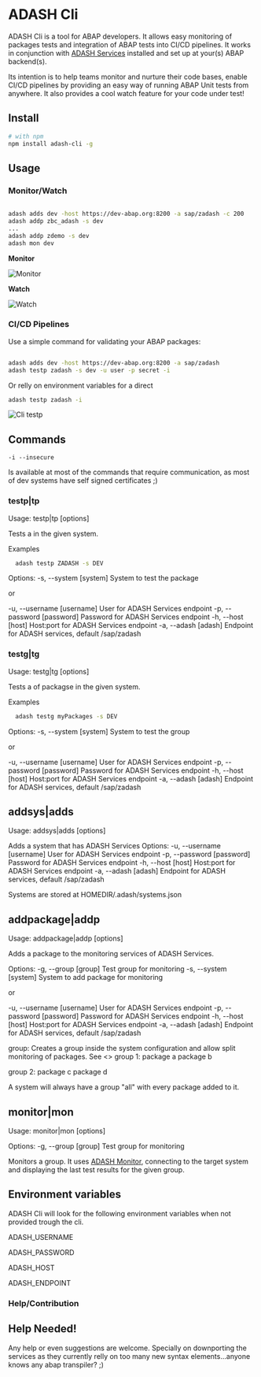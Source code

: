 # ADASH Cli

ADASH Cli is a tool for ABAP developers. 
It allows easy monitoring of packages tests and integration of ABAP tests into CI/CD pipelines. 
It works in conjunction with [ADASH Services](https://github.com/xinitrc86/adash-services) installed and set up at your(s) ABAP backend(s).

Its intention is to help teams monitor and nurture their code bases, enable CI/CD pipelines by providing an easy way of running ABAP Unit tests from anywhere. It also provides a cool watch feature for your code under test!

## Install

```bash
# with npm
npm install adash-cli -g

```

## Usage

### Monitor/Watch

```bash

adash adds dev -host https://dev-abap.org:8200 -a sap/zadash -c 200
adash addp zbc_adash -s dev
...
adash addp zdemo -s dev
adash mon dev
```
**Monitor**

![Monitor](https://raw.githubusercontent.com/xinitrc86/adash-cli/master/doc/images/monitor.gif)

**Watch**

![Watch](https://raw.githubusercontent.com/xinitrc86/adash-cli/master/doc/images/watch.gif)

### CI/CD Pipelines

Use a simple command for validating your ABAP packages:

```bash

adash adds dev -host https://dev-abap.org:8200 -a sap/zadash 
adash testp zadash -s dev -u user -p secret -i
```
Or relly on environment variables for a direct
```bash
adash testp zadash -i
```

![Cli testp](https://raw.githubusercontent.com/xinitrc86/adash-cli/master/doc/images/cli.jpg)

## Commands

```
-i --insecure
```
Is available at most of the commands that require communication, as most of dev systems have self signed certificates ;)

### testp|tp
Usage: testp|tp <package> [options]

Tests a <package> in the given system.

Examples
```bash
  adash testp ZADASH -s DEV
```

Options:
  -s, --system [system]  System to test the package
  
  or

  -u, --username [username]  User for ADASH Services endpoint
  -p, --password [password]  Password for ADASH Services endpoint
  -h, --host [host]          Host:port for ADASH Services endpoint
  -a, --adash [adash]        Endpoint for ADASH services, default /sap/zadash


### testg|tg
Usage: testg|tg <group> [options] 

Tests a <group> of packagse in the given system.

Examples
```bash
  adash testg myPackages -s DEV
```

Options:
  -s, --system [system]  System to test the group
  
  or
  
  -u, --username [username]  User for ADASH Services endpoint
  -p, --password [password]  Password for ADASH Services endpoint
  -h, --host [host]          Host:port for ADASH Services endpoint
  -a, --adash [adash]        Endpoint for ADASH services, default /sap/zadash


## addsys|adds
Usage: addsys|adds <system> [options] 

Adds a system that has ADASH Services
Options:
  -u, --username [username]  User for ADASH Services endpoint
  -p, --password [password]  Password for ADASH Services endpoint
  -h, --host [host]          Host:port for ADASH Services endpoint
  -a, --adash [adash]        Endpoint for ADASH services, default /sap/zadash

Systems are stored at HOMEDIR/.adash/systems.json

## addpackage|addp
Usage: addpackage|addp <package> [options] 

Adds a package to the monitoring services of ADASH Services.

Options:
  -g, --group  [group]   Test group for monitoring
  -s, --system [system]  System to add package for monitoring

  or

  -u, --username [username]  User for ADASH Services endpoint
  -p, --password [password]  Password for ADASH Services endpoint
  -h, --host [host]          Host:port for ADASH Services endpoint
  -a, --adash [adash]        Endpoint for ADASH services, default /sap/zadash


group: 
Creates a group inside the system configuration and allow split monitoring of packages. See <<monitor>>
group 1:
  package a
  package b

group 2: 
  package c
  package d

A system will always have a group "all" with every package added to it. 

## monitor|mon 
Usage: monitor|mon <system> [options]

Options:
  -g, --group  [group]   Test group for monitoring

Monitors a group. It uses [ADASH Monitor](https://github.com/xinitrc86/adash-monitor), connecting to the target system and displaying the last test results for the given group.

## Environment variables 

ADASH Cli will look for the following environment variables when not provided trough the cli.

ADASH_USERNAME

ADASH_PASSWORD

ADASH_HOST

ADASH_ENDPOINT

### Help/Contribution

## Help Needed!
Any help or even suggestions are welcome. 
Specially on downporting the services as they currently relly on too many new syntax elements...anyone knows any abap transpiler? ;)




